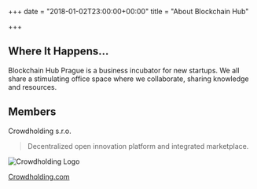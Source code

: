 +++
date = "2018-01-02T23:00:00+00:00"
title = "About Blockchain Hub"

+++
## Where It Happens...

Blockchain Hub Prague is a business incubator for new startups. We all share a stimulating office space where we collaborate, sharing knowledge and resources.

## Members

Crowdholding s.r.o.

> Decentralized open innovation platform and integrated marketplace.

![Crowdholding Logo](/media/main/CH-logo.png "Crowdholding Logo")

[Crowdholding.com](https://www.crowdholding.com "Crowdholding.com")